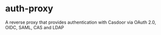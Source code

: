 # auth-proxy
A reverse proxy that provides authentication with Casdoor via OAuth 2.0, OIDC, SAML, CAS and LDAP
